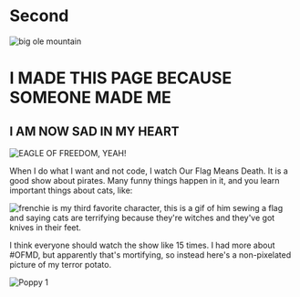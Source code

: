 # Second
<img src="https://www.worldatlas.com/r/w1200/upload/56/fb/ee/alaska-mountain-range-csnafzger.jpg" alt="big ole mountain">

# I MADE THIS PAGE BECAUSE SOMEONE MADE ME
## I AM NOW SAD IN MY HEART

<img src="https://encrypted-tbn0.gstatic.com/images?q=tbn:ANd9GcR4DNt1S0iaxux0mLvDntHEnzxyKsfF1Olxvg&usqp=CAU" alt="EAGLE OF FREEDOM, YEAH!">

When I do what I want and not code, I watch Our Flag Means Death. It is a good show about pirates. Many funny things happen in it, and you learn important things about cats, like:

<img src="https://64.media.tumblr.com/bfe1dc1b2c99dae39fa1ce6ab62f7e17/6cdb0a107b55e6a3-52/s400x600/89c51b4384ac877a4a152834ad32a2d2028b837b.gif" alt="frenchie is my third favorite character, this is a gif of him sewing a flag and saying cats are terrifying because they're witches and they've got knives in their feet.">

I think everyone should watch the show like 15 times. I had more about #OFMD, but apparently that's mortifying, so instead here's a non-pixelated picture of my terror potato.

![Poppy 1](https://user-images.githubusercontent.com/105948702/169620884-40e9d7a3-75b1-4f1f-b92f-42c4f523e42e.jpg)
